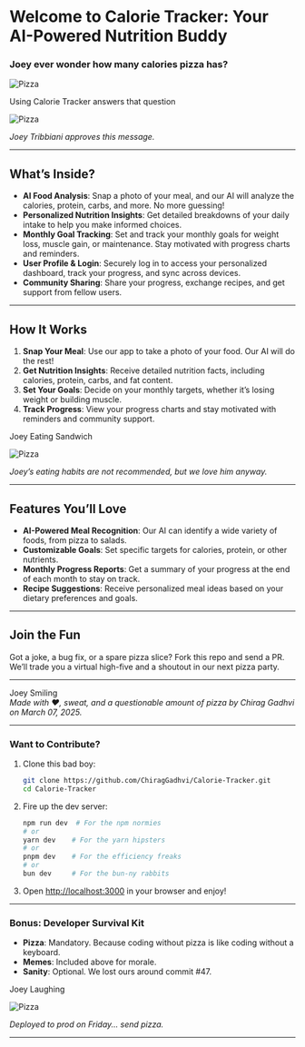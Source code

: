 # Welcome to Calorie Tracker: Your AI-Powered Nutrition Buddy

### Joey ever wonder how many calories pizza has?

![Pizza](https://media.giphy.com/media/v1.Y2lkPTc5MGI3NjExM3I4M2l4bWR6M3ZyYTR2YXkwcW5rajlzNjE2aTRvN3EzaGQ3MG40bCZlcD12MV9naWZzX3NlYXJjaCZjdD1n/l4dqF0Aw5S8xXKHP5j/giphy.gif)


Using Calorie Tracker answers that question

![Pizza](https://media.giphy.com/media/LZfZXcFNOOzw4/giphy.gif?cid=790b7611i8bx8s399guytypo32dhwmc1bq5dp053lhag5cqy&ep=v1_gifs_search&rid=giphy.gif&ct=g)

*Joey Tribbiani approves this message.*


---

## What’s Inside?

- **AI Food Analysis**: Snap a photo of your meal, and our AI will analyze the calories, protein, carbs, and more. No more guessing!
- **Personalized Nutrition Insights**: Get detailed breakdowns of your daily intake to help you make informed choices.
- **Monthly Goal Tracking**: Set and track your monthly goals for weight loss, muscle gain, or maintenance. Stay motivated with progress charts and reminders.
- **User Profile & Login**: Securely log in to access your personalized dashboard, track your progress, and sync across devices.
- **Community Sharing**: Share your progress, exchange recipes, and get support from fellow users.

---

## How It Works

1. **Snap Your Meal**: Use our app to take a photo of your food. Our AI will do the rest!
2. **Get Nutrition Insights**: Receive detailed nutrition facts, including calories, protein, carbs, and fat content.
3. **Set Your Goals**: Decide on your monthly targets, whether it’s losing weight or building muscle.
4. **Track Progress**: View your progress charts and stay motivated with reminders and community support.

Joey Eating Sandwich  

![Pizza](https://media.giphy.com/media/jp3MWN8oy32VydTtCI/giphy.gif?cid=790b7611z6g7kylswsl0fnff6p4skrfqaqcc0isk62wgmntx&ep=v1_gifs_search&rid=giphy.gif&ct=g)

*Joey’s eating habits are not recommended, but we love him anyway.*

---

## Features You’ll Love

- **AI-Powered Meal Recognition**: Our AI can identify a wide variety of foods, from pizza to salads.
- **Customizable Goals**: Set specific targets for calories, protein, or other nutrients.
- **Monthly Progress Reports**: Get a summary of your progress at the end of each month to stay on track.
- **Recipe Suggestions**: Receive personalized meal ideas based on your dietary preferences and goals.

---

## Join the Fun

Got a joke, a bug fix, or a spare pizza slice? Fork this repo and send a PR. We’ll trade you a virtual high-five and a shoutout in our next pizza party.

---

Joey Smiling  
*Made with ❤️, sweat, and a questionable amount of pizza by Chirag Gadhvi on March 07, 2025.*

---

### Want to Contribute?
1. Clone this bad boy:
   ```bash
   git clone https://github.com/ChiragGadhvi/Calorie-Tracker.git
   cd Calorie-Tracker
   ```
2. Fire up the dev server:
   ```bash
   npm run dev  # For the npm normies
   # or
   yarn dev    # For the yarn hipsters
   # or
   pnpm dev    # For the efficiency freaks
   # or
   bun dev     # For the bun-ny rabbits
   ```
3. Open [http://localhost:3000](http://localhost:3000) in your browser and enjoy!

---

### Bonus: Developer Survival Kit

- **Pizza**: Mandatory. Because coding without pizza is like coding without a keyboard.
- **Memes**: Included above for morale.
- **Sanity**: Optional. We lost ours around commit #47.

Joey Laughing  

![Pizza](https://media.giphy.com/media/l3vRbjXElHUpZMxwc/giphy.gif?cid=790b7611z6g7kylswsl0fnff6p4skrfqaqcc0isk62wgmntx&ep=v1_gifs_search&rid=giphy.gif&ct=g)


*Deployed to prod on Friday... send pizza.*

---
